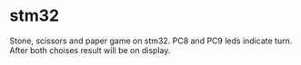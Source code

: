 # stm32
Stone, scissors and paper game on stm32.
PC8 and PC9 leds indicate turn. After both choises result will be on display.
